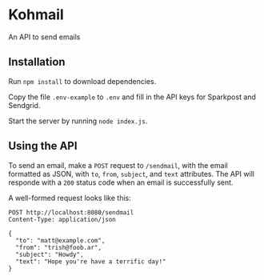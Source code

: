 # Kohmail
An API to send emails

## Installation

Run `npm install` to download dependencies.

Copy the file `.env-example` to `.env` and fill in the API keys for Sparkpost and Sendgrid.

Start the server by running `node index.js`.

## Using the API

To send an email, make a `POST` request to `/sendmail`, with the email formatted as JSON, with `to`, `from`, `subject`, and `text` attributes. The API will responde with a `200` status code when an email is successfully sent.

A well-formed request looks like this:

    POST http://localhost:8080/sendmail
    Content-Type: application/json

    {
      "to": "matt@example.com",
      "from": "trish@foob.ar",
      "subject": "Howdy",
      "text": "Hope you're have a terrific day!"
    }
